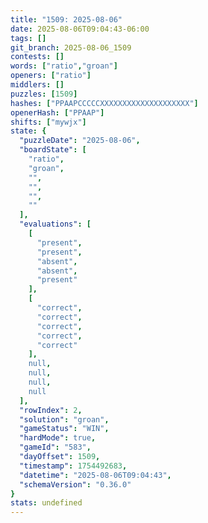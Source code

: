 ```yaml
---
title: "1509: 2025-08-06"
date: 2025-08-06T09:04:43-06:00
tags: []
git_branch: 2025-08-06_1509
contests: []
words: ["ratio","groan"]
openers: ["ratio"]
middlers: []
puzzles: [1509]
hashes: ["PPAAPCCCCCXXXXXXXXXXXXXXXXXXXX"]
openerHash: ["PPAAP"]
shifts: ["mywjx"]
state: {
  "puzzleDate": "2025-08-06",
  "boardState": [
    "ratio",
    "groan",
    "",
    "",
    "",
    ""
  ],
  "evaluations": [
    [
      "present",
      "present",
      "absent",
      "absent",
      "present"
    ],
    [
      "correct",
      "correct",
      "correct",
      "correct",
      "correct"
    ],
    null,
    null,
    null,
    null
  ],
  "rowIndex": 2,
  "solution": "groan",
  "gameStatus": "WIN",
  "hardMode": true,
  "gameId": "583",
  "dayOffset": 1509,
  "timestamp": 1754492683,
  "datetime": "2025-08-06T09:04:43",
  "schemaVersion": "0.36.0"
}
stats: undefined
---
```

<!-- more -->
